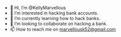 - 👋 Hi, I’m @KellyMarvellous
- 👀 I’m interested in hacking bank accounts.
- 🌱 I’m currently learning how to hack banks.
- 💞️ I’m looking to collaborate on hacking a bank.
- 📫 How to reach me on marvellousk52@gmail.com


<!---
KellyMarvellous/KellyMarvellous is a ✨ special ✨ repository because its `README.md` (this file) appears on your GitHub profile.
You can click the Preview link to take a look at your changes.
--->
